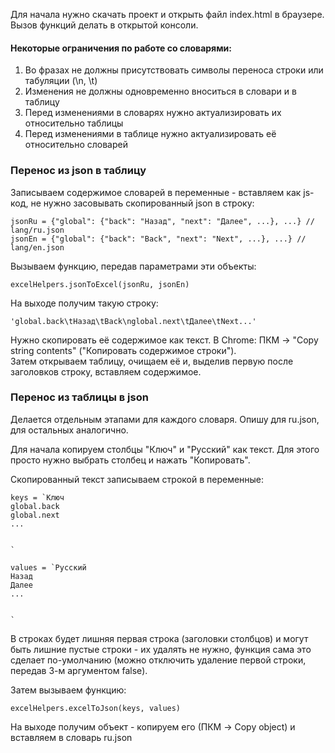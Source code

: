 Для начала нужно скачать проект и открыть файл index.html в браузере. Вызов функций делать в открытой консоли.

#### Некоторые ограничения по работе со словарями:
1. Во фразах не должны присутствовать символы переноса строки или табуляции (\n, \t)
2. Изменения не должны одновременно вноситься в словари и в таблицу
3. Перед изменениями в словарях нужно актуализировать их относительно таблицы
4. Перед изменениями в таблице нужно актуализировать её относительно словарей

### Перенос из json в таблицу
Записываем содержимое словарей в переменные - вставляем как js-код, не нужно засовывать скопированный json в строку:
```
jsonRu = {"global": {"back": "Назад", "next": "Далее", ...}, ...} // lang/ru.json
jsonEn = {"global": {"back": "Back", "next": "Next", ...}, ...} // lang/en.json
```

Вызываем функцию, передав параметрами эти объекты:
```
excelHelpers.jsonToExcel(jsonRu, jsonEn)
```
На выходе получим такую строку:
```
'global.back\tНазад\tBack\nglobal.next\tДалее\tNext...'
```
Нужно скопировать её содержимое как текст. В Chrome:
ПКМ -> "Copy string contents" ("Копировать содержимое строки").  
Затем открываем таблицу, очищаем её и, выделив первую после заголовков строку, вставляем содержимое.

### Перенос из таблицы в json
Делается отдельным этапами для каждого словаря. Опишу для ru.json, для остальных аналогично.  
  
Для начала копируем столбцы "Ключ" и "Русский" как текст. Для этого просто нужно выбрать столбец и нажать "Копировать".  
  
Скопированный текст записываем строкой в переменные:
```
keys = `Ключ
global.back
global.next
...


`
```
```
values = `Русский
Назад
Далее
...


`
```
В строках будет лишняя первая строка (заголовки столбцов) и могут быть лишние пустые строки - их удалять не нужно, функция сама это сделает по-умолчанию (можно отключить удаление первой строки, передав 3-м аргументом false).  
  
Затем вызываем функцию:
```
excelHelpers.excelToJson(keys, values)
```
На выходе получим объект - копируем его (ПКМ -> Copy object) и вставляем в словарь ru.json
